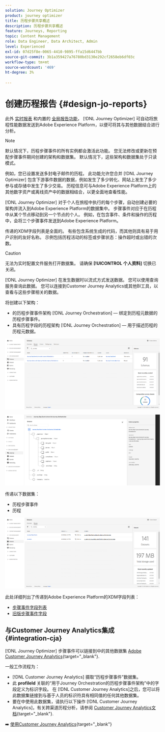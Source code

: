```yaml
---
solution: Journey Optimizer
product: journey optimizer
title: 历程步骤共享概述
description: 历程步骤共享概述
feature: Journeys, Reporting
topic: Content Management
role: Data Engineer, Data Architect, Admin
level: Experienced
exl-id: 07d25f8e-0065-4410-9895-ffa15d6447bb
source-git-commit: 3b1a359427a76780bd3130e292cf2658eb6df03c
workflow-type: tm+mt
source-wordcount: '469'
ht-degree: 3%

---
```


# 创建历程报告 {#design-jo-reports}

此外 [实时报表](live-report.md) 和内置的 [全局报告功能](global-report.md)， [!DNL Journey Optimizer] 可自动将旅程性能数据发送到Adobe Experience Platform，以便可将其与其他数据结合进行分析。

>[!NOTE]
>
>默认情况下，历程步骤事件的所有实例都会激活此功能。 您无法修改或更新在预配步骤事件期间创建的架构和数据集。 默认情况下，这些架构和数据集处于只读模式。

例如，您已设置发送多封电子邮件的历程。 此功能允许您合并 [!DNL Journey Optimizer] 包含下游事件数据的数据，例如发生了多少转化、网站上发生了多少参与或存储中发生了多少交易。 历程信息可与Adobe Experience Platform上的其他数字资产或离线资产中的数据相结合，以更全面地查看性能。

[!DNL Journey Optimizer] 对于个人在旅程中执行的每个步骤，自动创建必要的架构并流入到Adobe Experience Platform的数据集中。 步骤事件对应于在历程中从某个节点移动到另一个节点的个人。 例如，在包含事件、条件和操作的历程中，会将三个步骤事件发送到Adobe Experience Platform。

传递的XDM字段列表是全面的。 有些包含系统生成的代码，而其他则具有易于用户识别的友好名称。 示例包括历程活动的标签或步骤状态：操作超时或出错的次数。

>[!CAUTION]
>
>无法为实时配置文件服务打开数据集。 请确保 **[!UICONTROL 个人资料]** 切换已关闭。

[!DNL Journey Optimizer] 在发生数据时以流式方式发送数据。 您可以使用查询服务查询此数据。 您可以连接到Customer Journey Analytics或其他BI工具，以查看与这些步骤相关的数据。

将创建以下架构：

* 的历程步骤事件架构 [!DNL Journey Orchestration]  — 绑定到历程元数据的历程步骤事件。
* 具有历程字段的历程架构 [!DNL Journey Orchestration]  — 用于描述历程的历程元数据。

![](assets/sharing1.png)

![](assets/sharing2.png)

传递以下数据集：

* 历程步骤事件
* 历程

![](assets/sharing3.png)

此处详细列出了传递到Adobe Experience Platform的XDM字段列表：

* [步骤事件字段列表](../reports/sharing-field-list.md)
* [旧版步骤事件字段](../reports/sharing-legacy-fields.md)

## 与Customer Journey Analytics集成 {#integration-cja}

[!DNL Journey Optimizer] 步骤事件可以链接到中的其他数据集 [Adobe Customer Journey Analytics](https://experienceleague.adobe.com/docs/analytics-platform/using/cja-overview/cja-overview.html?lang=zh-Hans){target="_blank"}.

一般工作流程为：

* [!DNL Customer Journey Analytics] 摄取“历程步骤事件”数据集。
* 此 **profileId** 关联的“用于Journey Orchestration的历程步骤事件架构”中的字段定义为标识字段。 在 [!DNL Customer Journey Analytics]之后，您可以将此数据集链接到与基于人员的标识符具有相同值的任何其他数据集。
* 要在中使用此数据集，请执行以下操作 [!DNL Customer Journey Analytics]，有关跨渠道历程分析，请参阅 [Customer Journey Analytics文档](https://experienceleague.adobe.com/docs/analytics-platform/using/cja-usecases/cross-channel.html){target="_blank"}.

➡️ [使用Customer Journey Analytics](cja-ajo.md){target="_blank"}


